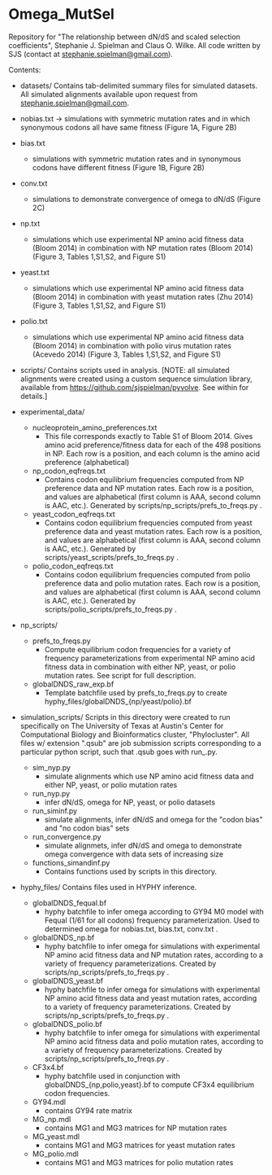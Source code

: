 Omega_MutSel
============

Repository for "The relationship between dN/dS and scaled selection coefficients", Stephanie J. Spielman and Claus O. Wilke.
All code written by SJS (contact at stephanie.spielman@gmail.com).

Contents: 

* datasets/  Contains tab-delimited summary files for simulated datasets.  All simulated alignments available upon request from stephanie.spielman@gmail.com.
 * nobias.txt -> simulations with symmetric mutation rates and in which synonymous codons all have same fitness (Figure 1A, Figure 2B)
 * bias.txt
   * simulations with symmetric mutation rates and in synonymous codons have different fitness (Figure 1B, Figure 2B)
 * conv.txt
   * simulations to demonstrate convergence of omega to dN/dS (Figure 2C)
 * np.txt
   * simulations which use experimental NP amino acid fitness data (Bloom 2014) in combination with NP mutation rates (Bloom 2014) (Figure 3, Tables 1,S1,S2, and Figure S1)
 * yeast.txt
   * simulations which use experimental NP amino acid fitness data (Bloom 2014) in combination with yeast mutation rates (Zhu 2014) (Figure 3, Tables 1,S1,S2, and Figure S1)
 * polio.txt
   * simulations which use experimental NP amino acid fitness data (Bloom 2014) in combination with polio virus mutation rates (Acevedo 2014) (Figure 3, Tables 1,S1,S2, and Figure S1)

* scripts/ Contains scripts used in analysis. [NOTE: all simulated alignments were created using a custom sequence simulation library, available from https://github.com/sjspielman/pyvolve. See within for details.]

 * experimental_data/
   * nucleoprotein_amino_preferences.txt 
     * This file corresponds exactly to Table S1 of Bloom 2014. Gives amino acid preference/fitness data for each of the 498 positions in NP. Each row is a position, and each column is the amino acid preference (alphabetical)
    * np_codon_eqfreqs.txt
      * Contains codon equilibrium frequencies computed from NP preference data and NP mutation rates. Each row is a position, and values are alphabetical (first column is AAA, second column is AAC, etc.). Generated by scripts/np_scripts/prefs_to_freqs.py .
   * yeast_codon_eqfreqs.txt
     * Contains codon equilibrium frequencies computed from yeast preference data and yeast mutation rates. Each row is a position, and values are alphabetical (first column is AAA, second column is AAC, etc.). Generated by scripts/yeast_scripts/prefs_to_freqs.py .
   * polio_codon_eqfreqs.txt
     * Contains codon equilibrium frequencies computed from polio preference data and polio mutation rates. Each row is a position, and values are alphabetical (first column is AAA, second column is AAC, etc.). Generated by scripts/polio_scripts/prefs_to_freqs.py .

 * np_scripts/
   * prefs_to_freqs.py
     * Compute equilibrium codon frequencies for a variety of frequency parameterizations from experimental NP amino acid fitness data in combination with either NP, yeast, or polio mutation rates. See script for full description.
   * globalDNDS_raw_exp.bf
     * Template batchfile used by prefs_to_freqs.py to create hyphy_files/globalDNDS_{np/yeast/polio}.bf

 * simulation_scripts/   Scripts in this directory were created to run specifically on The University of Texas at Austin's Center for Computational Biology and Bioinformatics cluster, "Phylocluster". All files w/ extension ".qsub" are job submission scripts corresponding to a particular python script, such that <xyz>.qsub goes with run_<xyz>.py.
   * sim_nyp.py
     * simulate alignments which use NP amino acid fitness data and either NP, yeast, or polio mutation rates
   * run_nyp.py
     * infer dN/dS, omega for NP, yeast, or polio datasets
   * run_siminf.py
     * simulate alignments, infer dN/dS and omega for the "codon bias" and "no codon bias" sets
   * run_convergence.py
     * simulate alignmets, infer dN/dS and omega to demonstrate omega convergence with data sets of increasing size
   * functions_simandinf.py 
     * Contains functions used by scripts in this directory.

 * hyphy_files/        Contains files used in HYPHY inference.
   * globalDNDS_fequal.bf 
     * hyphy batchfile to infer omega according to GY94 M0 model with Fequal (1/61 for all codons) frequency parameterization. Used to determined omega for nobias.txt, bias.txt, conv.txt .
   * globalDNDS_np.bf
     * hyphy batchfile to infer omega for simulations with experimental NP amino acid fitness data and NP mutation rates, according to a variety of frequency parameterizations. Created by scripts/np_scripts/prefs_to_freqs.py .
   * globalDNDS_yeast.bf
     * hyphy batchfile to infer omega for simulations with experimental NP amino acid fitness data and yeast mutation rates, according to a variety of frequency parameterizations. Created by scripts/np_scripts/prefs_to_freqs.py .
   * globalDNDS_polio.bf
     * hyphy batchfile to infer omega for simulations with experimental NP amino acid fitness data and polio mutation rates, according to a variety of frequency parameterizations. Created by scripts/np_scripts/prefs_to_freqs.py .
   * CF3x4.bf
     * hyphy batchfile used in conjunction with globalDNDS_{np,polio,yeast}.bf to compute CF3x4 equilibrium codon frequencies.
   * GY94.mdl
     * contains GY94 rate matrix
   * MG_np.mdl
     * contains MG1 and MG3 matrices for NP mutation rates 
   * MG_yeast.mdl
     * contains MG1 and MG3 matrices for yeast mutation rates 
   * MG_polio.mdl
     * contains MG1 and MG3 matrices for polio mutation rates 











